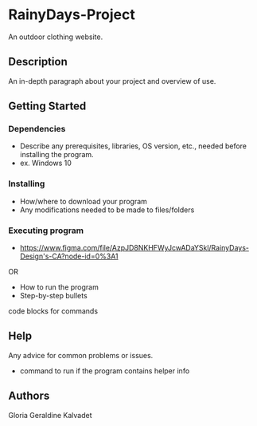 # RainyDays-Project

An outdoor clothing website.

## Description

An in-depth paragraph about your project and overview of use.

## Getting Started

### Dependencies

* Describe any prerequisites, libraries, OS version, etc., needed before installing the program.
* ex. Windows 10

### Installing

* How/where to download your program
* Any modifications needed to be made to files/folders

### Executing program

- https://www.figma.com/file/AzpJD8NKHFWyJcwADaYSkl/RainyDays-Design's-CA?node-id=0%3A1

OR

* How to run the program
* Step-by-step bullets

code blocks for commands

## Help

Any advice for common problems or issues.

- command to run if the program contains helper info

## Authors

Gloria Geraldine Kalvadet

